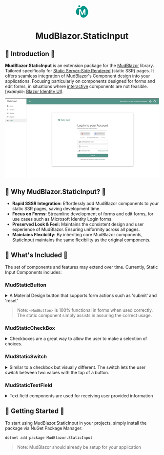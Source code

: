 <p align="center">
  <img alt="MudBlazor.StaticInput" src="content/logo.png" style="width: 8%"/>
  <h1 align="center">MudBlazor.StaticInput</h1>
</p>

## :book: Introduction :book:
**MudBlazor.StaticInput** is an extension package for the [MudBlazor](https://github.com/MudBlazor/MudBlazor) library.  
Tailored specifically for [Static Server-Side Rendered](https://learn.microsoft.com/en-us/aspnet/core/blazor/components/render-modes?view=aspnetcore-8.0#static-server-side-rendering-static-ssr) (static SSR) pages. It offers seamless integration of MudBlazor's Component design into your applications. Focusing particularly on components designed for forms and edit forms, in situations where [interactive](https://learn.microsoft.com/en-us/aspnet/core/blazor/components/render-modes?view=aspnetcore-8.0#render-modes) components are not feasible.  
[*example*: [Blazor Identity UI](https://learn.microsoft.com/en-us/aspnet/core/blazor/security/server/?view=aspnetcore-8.0&tabs=visual-studio#blazor-identity-ui-individual-accounts)].

<a href="https://github.com/0phois/MudBlazor.StaticInput/tree/master/demo/StaticSample">
  <img alt="Static Input Demo" src="content/StaticInput.png" />
</a>

## :thinking: Why MudBlazor.StaticInput? :thinking:
- **Rapid SSSR Integration:** Effortlessly add MudBlazor components to your static SSR pages, saving development time.
- **Focus on Forms:** Streamline development of forms and edit forms, for use cases such as Microsoft Identity Login forms.
- **Preserved Look & Feel:** Maintains the consistent design and user experience of MudBlazor. Ensuring uniformity across all pages.
- **Maintains Flexibility:** By inheriting core MudBlazor components, StaticInput maintains the same flexibility as the original components.


## :gift: What's Included :gift:
The set of components and features may extend over time. Currently, Static Input Components includes:  
### MudStaticButton
<details>
  <summary>
    A Material Design button that supports form actions such as 'submit' and 'reset'
  </summary>  

```html  
<MudStaticButton Variant="Variant.Filled" Color="Color.Primary">Login</MudStaticButton>
```
</details>  

> Note: `<MudButton>` is 100% functional in forms when used correctly. The static component simply assists in assuring the correct usage. 

### MudStaticCheckBox
<details>
  <summary>
    Checkboxes are a great way to allow the user to make a selection of choices.
  </summary>

```html
<MudStaticCheckBox @bind-Value="@RememberMe" Color="Color.Success">Remember Me</MudStaticCheckBox>
```
```cs
@code{
    public bool RememberMe { get; set; }
}
```
</details>

### MudStaticSwitch
<details>
  <summary>
    Similar to a checkbox but visually different. The switch lets the user <i>switch</i> between two values with the tap of a button.
  </summary>  

```html
<MudStaticSwitch @bind-Value="@RememberMe" Color="Color.Success" UnCheckedColor="Color.Primary">Remember Me</MudStaticSwitch>
```
```cs
@code{
    public bool RememberMe { get; set; }
}
```
</details>  

### MudStaticTextField
<details>
  <summary>
    Text field components are used for receiving user provided information
  </summary>

```html
<MudTextField @bind-Value="Password" Label="Password" Variant="Variant.Outlined" InputType="InputType.Password" 
              Adornment="Adornment.End" AdornmentIcon="@PasswordInputIcon"/>
```
```cs
@code {
    public string Password { get; set; }
}
```
</details>  

  
## :rocket: Getting Started :rocket:
To start using MudBlazor.StaticInput in your projects, simply install the package via NuGet Package Manager:
```bash
dotnet add package MudBlazor.StaticInput
```
> Note: MudBlazor should already be setup for your application
